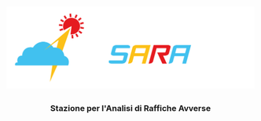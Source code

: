 
# ![SARA](img/banner.png)

<h3 align="center">
Stazione per l'Analisi di Raffiche Avverse
<br>
<br>

[//]: # (TODO: aggiungere contributori)

</h3>




[//]: # (TODO: vecchio readme, capire cosa potrebbe essere utile)
<!-- 


## Components

- [x] U1 DC-DC XL6009E1 - Boost Converters
- [x] ANEMOMETRO
- [x] AS5048A - MAGNETOMETRO
- [x] Waveshare ePaper - Schermino per stampa a video imformazioni
- [x] ESP32 Development Board - Scheda principale
- [x] GPS
- [x] MICRO SD
- [x] BME280 - Sensore temperatura pressione umidità
- [x] ADS1115 - Convertitore analogico-digitale(ADC) e amplificatore programmabile(PGA)
- [x] RTC - Real Time Clock
- [ ] Compass - Non sappiamo cosa sia

## Working sensors

- [x] Anemometro
- [x] Sensore temperatura, umidità e pressione
- [x] Magnetometro per direzione del vento
- [x] Convertitore analogico digitale ADC
- [x] Boost converter (In uscita deve essere ad 8V non 10V)


## Librerie da installare

	- Aggiungere https://dl.espressif.com/dl/package_esp32_index.json ai gestori scheda
	- installare la scheda esp32
	- installare le librerie incluse nel file
	- includere tramite .zip le librerie aggiuntive tipo AS5048A
	
	
## Come usare la stazione
	0) Calibrare la bandierina in modo da trovare lo 0° (usa la seriale e muovi la bandierina usando la punta come ago) e segnare la posizione
	1) Posizionare la punta della bandierina sullo 0 (quello è il polo N del magnete)
	2) Creare un Hotspot Wifi con SSD: "toolbox", password: "Toolbox.Torino" (in caso non funzioni controllate il codice) 
	3) avviare la stazione che si connetterà automaticamente all'hotspot
	4) i dati sono pubblicati sul server MQTT e visibili anche da Grafana

-->
